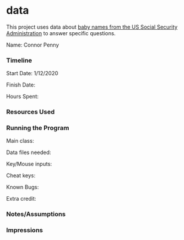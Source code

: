 data
====

This project uses data about [baby names from the US Social Security Administration](https://www.ssa.gov/oact/babynames/limits.html) to answer specific questions. 


Name: Connor Penny

### Timeline

Start Date: 1/12/2020

Finish Date: 

Hours Spent:

### Resources Used


### Running the Program

Main class:

Data files needed: 

Key/Mouse inputs:

Cheat keys:

Known Bugs:

Extra credit:


### Notes/Assumptions


### Impressions

